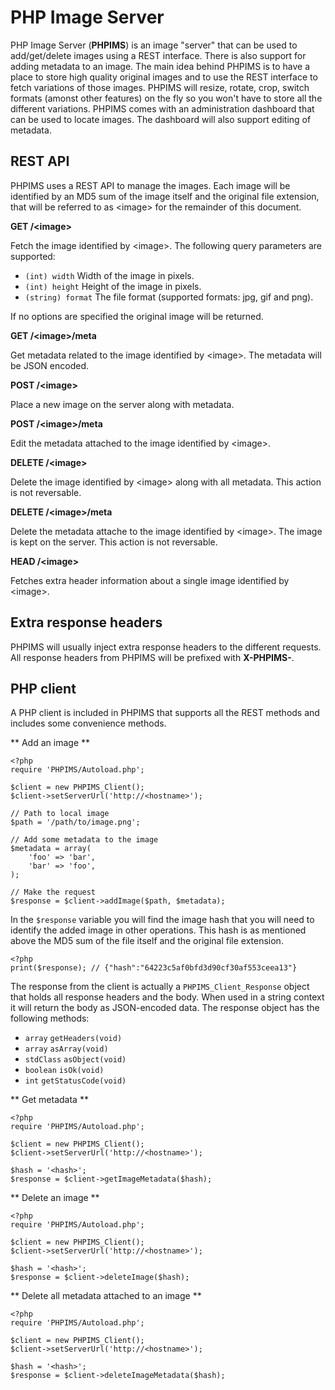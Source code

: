 PHP Image Server
================
PHP Image Server (**PHPIMS**) is an image "server" that can be used to add/get/delete images using a REST interface. There is also support for adding metadata to an image. The main idea behind PHPIMS is to have a place to store high quality original images and to use the REST interface to fetch variations of those images. PHPIMS will resize, rotate, crop, switch formats (amonst other features) on the fly so you won't have to store all the different variations. PHPIMS comes with an administration dashboard that can be used to locate images. The dashboard will also support editing of metadata.

REST API
--------
PHPIMS uses a REST API to manage the images. Each image will be identified by an MD5 sum of the image itself and the original file extension, that will be referred to as &lt;image&gt; for the remainder of this document.

**GET /&lt;image&gt;**

Fetch the image identified by &lt;image&gt;. The following query parameters are supported:

* `(int) width` Width of the image in pixels.
* `(int) height` Height of the image in pixels.
* `(string) format` The file format (supported formats: jpg, gif and png).

If no options are specified the original image will be returned.

**GET /&lt;image&gt;/meta**

Get metadata related to the image identified by &lt;image&gt;. The metadata will be JSON encoded.

**POST /&lt;image&gt;**

Place a new image on the server along with metadata.

**POST /&lt;image&gt;/meta**

Edit the metadata attached to the image identified by &lt;image&gt;.

**DELETE /&lt;image&gt;**

Delete the image identified by &lt;image&gt; along with all metadata. This action is not reversable.

**DELETE /&lt;image&gt;/meta**

Delete the metadata attache to the image identified by &lt;image&gt;. The image is kept on the server. This action is not reversable.

**HEAD /&lt;image&gt;**

Fetches extra header information about a single image identified by &lt;image&gt;.

Extra response headers
-------------
PHPIMS will usually inject extra response headers to the different requests. All response headers from PHPIMS will be prefixed with **X-PHPIMS-**.

PHP client
----------
A PHP client is included in PHPIMS that supports all the REST methods and includes some convenience methods.

** Add an image **

    <?php
    require 'PHPIMS/Autoload.php';

    $client = new PHPIMS_Client();
    $client->setServerUrl('http://<hostname>');

    // Path to local image    
    $path = '/path/to/image.png';
    
    // Add some metadata to the image
    $metadata = array(
        'foo' => 'bar', 
        'bar' => 'foo',
    );
    
    // Make the request
    $response = $client->addImage($path, $metadata);
    
In the `$response` variable you will find the image hash that you will need to identify the added image in other operations. This hash is as mentioned above the MD5 sum of the file itself and the original file extension. 

    <?php
    print($response); // {"hash":"64223c5af0bfd3d90cf30af553ceea13"}
    
The response from the client is actually a `PHPIMS_Client_Response` object that holds all response headers and the body. When used in a string context it will return the body as JSON-encoded data. The response object has the following methods:

* `array` `getHeaders(void)`
* `array` `asArray(void)`
* `stdClass` `asObject(void)`
* `boolean` `isOk(void)`
* `int` `getStatusCode(void)`

** Get metadata **

    <?php
    require 'PHPIMS/Autoload.php';

    $client = new PHPIMS_Client();
    $client->setServerUrl('http://<hostname>');
    
    $hash = '<hash>';
    $response = $client->getImageMetadata($hash);

** Delete an image **

    <?php
    require 'PHPIMS/Autoload.php';

    $client = new PHPIMS_Client();
    $client->setServerUrl('http://<hostname>');
    
    $hash = '<hash>';
    $response = $client->deleteImage($hash);
    
** Delete all metadata attached to an image **

    <?php
    require 'PHPIMS/Autoload.php';

    $client = new PHPIMS_Client();
    $client->setServerUrl('http://<hostname>');
    
    $hash = '<hash>';
    $response = $client->deleteImageMetadata($hash);